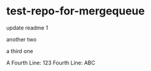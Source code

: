 # test-repo-for-mergequeue

update readme 1

another two

a third one


A Fourth Line: 123
Fourth Line: ABC
